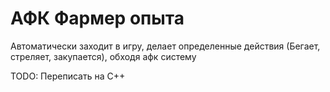 # АФК Фармер опыта
Автоматически заходит в игру, делает определенные действия (Бегает, стреляет, закупается), обходя афк систему

TODO:
Переписать на C++
